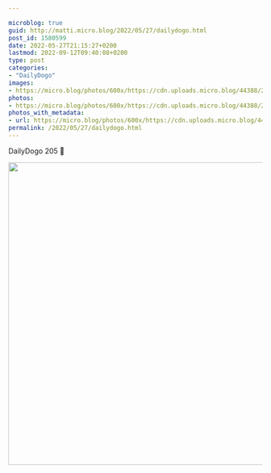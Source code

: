 ```yaml
---

microblog: true
guid: http://matti.micro.blog/2022/05/27/dailydogo.html
post_id: 1580599
date: 2022-05-27T21:15:27+0200
lastmod: 2022-09-12T09:40:08+0200
type: post
categories:
- "DailyDogo"
images:
- https://micro.blog/photos/600x/https://cdn.uploads.micro.blog/44388/2022/0ecf7070bd.jpg
photos:
- https://micro.blog/photos/600x/https://cdn.uploads.micro.blog/44388/2022/0ecf7070bd.jpg
photos_with_metadata:
- url: https://micro.blog/photos/600x/https://cdn.uploads.micro.blog/44388/2022/0ecf7070bd.jpg
permalink: /2022/05/27/dailydogo.html
---
```

DailyDogo 205 🐶

<img src="https://micro.blog/photos/600x/https://blog.martin-haehnel.de/uploads/2022/0ecf7070bd.jpg" width="600" height="600" alt="" />
